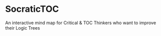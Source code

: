 # SocraticTOC

An interactive mind map for Critical &amp; TOC Thinkers who want to improve their Logic Trees
